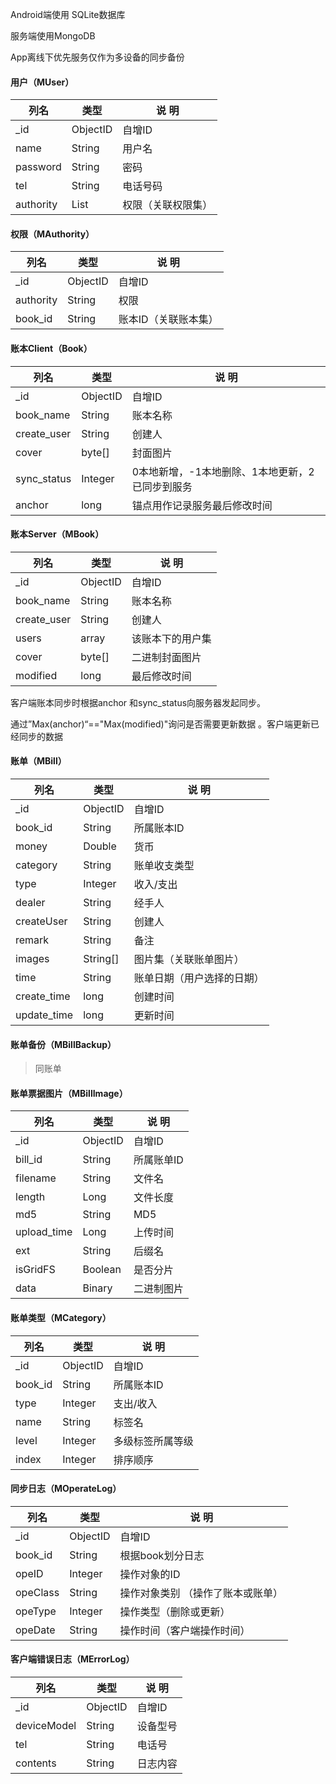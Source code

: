 Android端使用 SQLite数据库

服务端使用MongoDB

App离线下优先服务仅作为多设备的同步备份

#### 用户（MUser）

| 列名      | 类型     | 说 明              |
| --------- | -------- | ------------------ |
| _id       | ObjectID | 自增ID             |
| name      | String   | 用户名             |
| password  | String   | 密码               |
| tel       | String   | 电话号码           |
| authority | List     | 权限（关联权限集） |

#### 权限（MAuthority）

| 列名      | 类型     | 说 明                |
| --------- | -------- | -------------------- |
| _id       | ObjectID | 自增ID               |
| authority | String   | 权限                 |
| book_id   | String   | 账本ID（关联账本集） |

#### 账本Client（Book）

| 列名        | 类型     | 说 明                                           |
| ----------- | -------- | ----------------------------------------------- |
| _id         | ObjectID | 自增ID                                          |
| book_name   | String   | 账本名称                                        |
| create_user | String   | 创建人                                          |
| cover       | byte[]   | 封面图片                                        |
| sync_status | Integer  | 0本地新增，-1本地删除、1本地更新，2已同步到服务 |
| anchor      | long     | 锚点用作记录服务最后修改时间                    |

#### 账本Server（MBook）

| 列名         | 类型     | 说 明                                           |
| ------------ | -------- | ----------------------------------------------- |
| _id          | ObjectID | 自增ID                                          |
| book_name    | String   | 账本名称                                        |
| create_user | String   | 创建人                                          |
| users | array | 该账本下的用户集 |
| cover        | byte[]   | 二进制封面图片                              |
| modified | long     | 最后修改时间 |

客户端账本同步时根据anchor 和sync_status向服务器发起同步。	

通过”Max(anchor)“=="Max(modified)"询问是否需要更新数据 。客户端更新已经同步的数据

#### 账单（MBill）

| 列名        | 类型     | 说 明                      |
| ----------- | -------- | -------------------------- |
| _id         | ObjectID | 自增ID                     |
| book_id     | String   | 所属账本ID                 |
| money       | Double   | 货币                       |
| category    | String   | 账单收支类型               |
| type        | Integer  | 收入/支出                  |
| dealer      | String   | 经手人                     |
| createUser  | String   | 创建人                     |
| remark      | String   | 备注                       |
| images      | String[] | 图片集（关联账单图片）     |
| time        | String   | 账单日期（用户选择的日期） |
| create_time | long     | 创建时间                   |
| update_time | long     | 更新时间                   |

#### 账单备份（MBillBackup）

> 同账单

#### 账单票据图片（MBillImage）

| 列名        | 类型     | 说 明      |
| ----------- | -------- | ---------- |
| _id         | ObjectID | 自增ID     |
| bill_id     | String   | 所属账单ID |
| filename    | String   | 文件名     |
| length      | Long     | 文件长度   |
| md5         | String   | MD5        |
| upload_time | Long     | 上传时间   |
| ext         | String   | 后缀名     |
| isGridFS    | Boolean  | 是否分片   |
| data        | Binary   | 二进制图片 |

#### 账单类型（MCategory）

| 列名    | 类型     | 说 明            |
| ------- | -------- | ---------------- |
| _id     | ObjectID | 自增ID           |
| book_id | String   | 所属账本ID       |
| type    | Integer  | 支出/收入        |
| name    | String   | 标签名           |
| level   | Integer  | 多级标签所属等级 |
| index   | Integer  | 排序顺序         |

#### 同步日志（MOperateLog）

| 列名     | 类型     | 说 明                             |
| -------- | -------- | --------------------------------- |
| _id      | ObjectID | 自增ID                            |
| book_id  | String   | 根据book划分日志                  |
| opeID    | Integer  | 操作对象的ID                      |
| opeClass | String   | 操作对象类别 （操作了账本或账单） |
| opeType  | Integer  | 操作类型（删除或更新）            |
| opeDate  | String   | 操作时间（客户端操作时间）        |

#### 客户端错误日志（MErrorLog）

| 列名        | 类型     | 说 明    |
| ----------- | -------- | -------- |
| _id         | ObjectID | 自增ID   |
| deviceModel | String   | 设备型号 |
| tel         | String   | 电话号   |
| contents    | String   | 日志内容 |